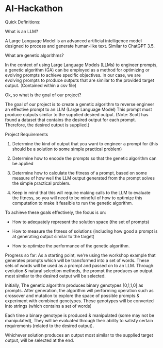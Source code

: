 # AI-Hackathon

Quick Definitions: 

What is an LLM?

A Large Language Model is an advanced artificial intelligence model designed to process and generate human-like text. Similar to ChatGPT 3.5.

What are genetic algorithms?

In the context of using Large Language Models (LLMs) to engineer prompts, a genetic algorithm (GA) can be employed as a method for optimizing or evolving prompts to achieve specific objectives. In our case, we are evolving prompts to produce outputs that are similar to the provided target output. (Contained within a csv file)

Ok, so what is the goal of our project?

The goal of our project is to create a genetic algorithm to reverse engineer an effective prompt to an LLM (Large Language Model) This prompt must produce outputs similar to the supplied desired output.
(Note: Scott has found a dataset that contains the desired output for each prompt. Therefore, the desired output is supplied.)

Project Requirements

1. Determine the kind of output that you want to engineer a prompt for (this should be a solution to some simple practical problem)

2. Determine how to encode the prompts so that the genetic algorithm can be applied

3. Determine how to calculate the fitness of a prompt, based on some measure of how well the LLM output generated from the prompt solves the simple practical problem.

4. Keep in mind that this will require making calls to the LLM to evaluate the fitness, so you will need to be mindful of how to optimize this computation to make it feasible to run the genetic algorithm.

To achieve these goals effectively, the focus is on:

- How to adequately represent the solution space (the set of prompts)

- How to measure the fitness of solutions (including how good a prompt is at generating output similar to the target)

- How to optimize the performance of the genetic algorithm.

Progress so far:
As a starting point, we're using the workshop example that generates prompts which will be transformed into a set of words. These sets of words will be used as a prompt and passed on to an LLM. Through evolution & natural selection methods, the prompt the produces an output most similar to the desired output will be selected.

Initially, The genetic algorithm produces binary genotypes [0,1,1,0] as prompts. After generation, the algorithm will performing operation such as crossover and mutation to explore the space of possible prompts & experiment with combined genotypes. These genotypes will be converted into strings (which contains a set of words) 

Each time a binary genotype is produced & manipulated (some may not be manipulated), They will be evaluated through their ability to satisfy certain requirements (related to the desired output).

Whichever solution produces an output most similar to the supplied target output, will be selected at the end.
